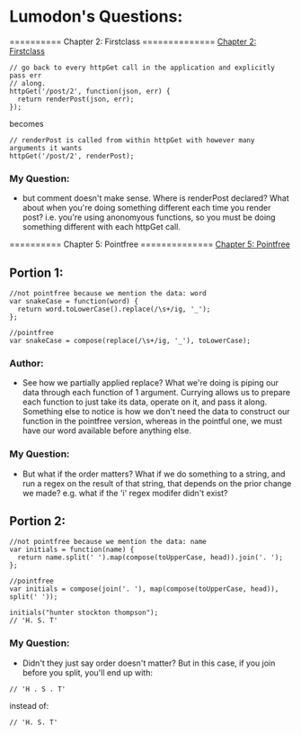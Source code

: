 # Lumodon's Questions:
========== Chapter 2: Firstclass ==============
[Chapter 2: Firstclass](https://drboolean.gitbooks.io/mostly-adequate-guide/content/ch2.html#why-favor-first-class)

```
// go back to every httpGet call in the application and explicitly pass err
// along.
httpGet('/post/2', function(json, err) {
  return renderPost(json, err);
});
```

becomes 

```
// renderPost is called from within httpGet with however many arguments it wants
httpGet('/post/2', renderPost);
```
### My Question: 
- but comment doesn't make sense. Where is renderPost declared? What about when you're doing something different each time you render post? i.e. you're using anonomyous functions, so you must be doing something different with each httpGet call.

========== Chapter 5: Pointfree ==============
[Chapter 5: Pointfree](https://drboolean.gitbooks.io/mostly-adequate-guide/content/ch5.html#pointfree)
## Portion 1:
```
//not pointfree because we mention the data: word
var snakeCase = function(word) {
  return word.toLowerCase().replace(/\s+/ig, '_');
};

//pointfree
var snakeCase = compose(replace(/\s+/ig, '_'), toLowerCase);
```
### Author:
- See how we partially applied replace? What we're doing is piping our data through each function of 1 argument. Currying allows us to prepare each function to just take its data, operate on it, and pass it along. Something else to notice is how we don't need the data to construct our function in the pointfree version, whereas in the pointful one, we must have our word available before anything else.

### My Question:
- But what if the order matters? What if we do something to a string, and run a regex on the result of that string, that depends on the prior change we made? e.g. what if the 'i' regex modifer didn't exist?

## Portion 2:
```
//not pointfree because we mention the data: name
var initials = function(name) {
  return name.split(' ').map(compose(toUpperCase, head)).join('. ');
};

//pointfree
var initials = compose(join('. '), map(compose(toUpperCase, head)), split(' '));

initials("hunter stockton thompson");
// 'H. S. T'
```

### My Question:
- Didn't they just say order doesn't matter? But in this case, if you join before you split, you'll end up with:
```
// 'H . S . T'
```
instead of:
```
// 'H. S. T'
```



